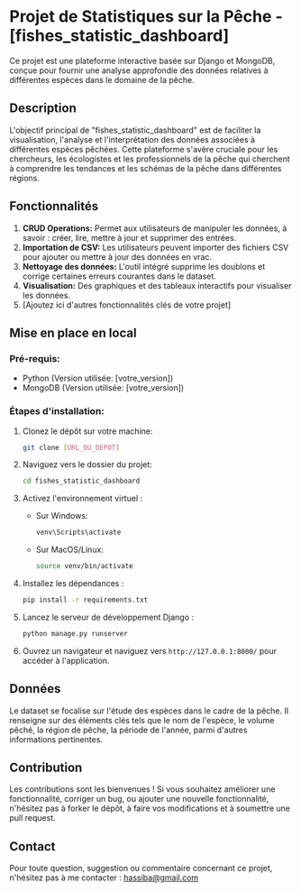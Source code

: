 
# Projet de Statistiques sur la Pêche - [fishes_statistic_dashboard]

Ce projet est une plateforme interactive basée sur Django et MongoDB, conçue pour fournir une analyse approfondie des données relatives à différentes espèces dans le domaine de la pêche.

## Description

L'objectif principal de "fishes_statistic_dashboard" est de faciliter la visualisation, l'analyse et l'interprétation des données associées à différentes espèces pêchées. Cette plateforme s'avère cruciale pour les chercheurs, les écologistes et les professionnels de la pêche qui cherchent à comprendre les tendances et les schémas de la pêche dans différentes régions.

## Fonctionnalités 

1. **CRUD Operations:** Permet aux utilisateurs de manipuler les données, à savoir : créer, lire, mettre à jour et supprimer des entrées.
2. **Importation de CSV:** Les utilisateurs peuvent importer des fichiers CSV pour ajouter ou mettre à jour des données en vrac.
3. **Nettoyage des données:** L'outil intégré supprime les doublons et corrige certaines erreurs courantes dans le dataset.
4. **Visualisation:** Des graphiques et des tableaux interactifs pour visualiser les données.
5. [Ajoutez ici d'autres fonctionnalités clés de votre projet]

## Mise en place en local

### Pré-requis:

- Python (Version utilisée: [votre_version])
- MongoDB (Version utilisée: [votre_version])

### Étapes d'installation:

1. Clonez le dépôt sur votre machine:

   ```bash
   git clone [URL_DU_DEPOT]
   ```

2. Naviguez vers le dossier du projet:

   ```bash
   cd fishes_statistic_dashboard
   ```

3. Activez l'environnement virtuel :

   - Sur Windows: 
     ```bash
     venv\Scripts\activate
     ```
   
   - Sur MacOS/Linux: 
     ```bash
     source venv/bin/activate
     ```

4. Installez les dépendances :
   
   ```bash
   pip install -r requirements.txt
   ```

5. Lancez le serveur de développement Django :
   
   ```bash
   python manage.py runserver
   ```

6. Ouvrez un navigateur et naviguez vers `http://127.0.0.1:8000/` pour accéder à l'application.

## Données 

Le dataset se focalise sur l'étude des espèces dans le cadre de la pêche. Il renseigne sur des éléments clés tels que le nom de l'espèce, le volume pêché, la région de pêche, la période de l'année, parmi d'autres informations pertinentes.

## Contribution 

Les contributions sont les bienvenues ! Si vous souhaitez améliorer une fonctionnalité, corriger un bug, ou ajouter une nouvelle fonctionnalité, n'hésitez pas à forker le dépôt, à faire vos modifications et à soumettre une pull request.



## Contact 

Pour toute question, suggestion ou commentaire concernant ce projet, n'hésitez pas à me contacter : hassiba@gmail.com


